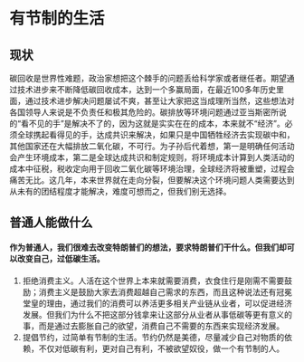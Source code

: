 # 有节制的生活
## 现状
碳回收是世界性难题，政治家想把这个棘手的问题丢给科学家或者继任者。期望通过技术进步来不断降低碳回收成本，达到一个多赢局面，在最近100多年历史里面，通过技术进步解决问题屡试不爽，甚至让大家把这当成理所当然，这些想法对各国领导人来说是不负责任和极其危险的。碳排放等环境问题通过亚当斯密所说的“看不见的手”是解决不了的，因为这就是实实在在的成本，本来就不“经济”。必须全球携起看得见的手，达成共识来解决，如果只是中国牺牲经济去实现碳中和，其他国家还在大幅排放二氧化碳，不可行。为子孙后代着想，第一是明确任何活动会产生环境成本，第二是全球达成共识和制定规则，将环境成本计算到人类活动的成本中征税，税收定向用于回收二氧化碳等环境治理，全球经济将被重塑，过程会痛苦无比。这几年，本来世界就在走向分裂，但要解决这个环境问题人类需要达到从未有的团结程度才能解决，难度可想而之，但我们别无选择。
## 普通人能做什么
#### 作为普通人，我们很难去改变特朗普们的想法，要求特朗普们干什么。但我们却可以改变自己，过低碳生活。
1. 拒绝消费主义。人活在这个世界上本来就需要消费，衣食住行是刚需不需要鼓励；消费主义是鼓励大家去消费超越自己需求的东西，而且这种说法还有冠冕堂皇的理由，通过我们的消费可以养活更多相关产业链从业者，可以促进经济发展。但我们为什么不把这部分钱拿来让这部分从业者从事低碳等更有意义的事，而是通过去膨胀自己的欲望，消费自己不需要的东西来实现经济发展。
2. 提倡节约，过简单有节制的生活。节约仍然是美德，尽量减少自己对物质的依赖，不仅对低碳有利，更对自己有利，不被欲望奴役，做一个有节制的人。
